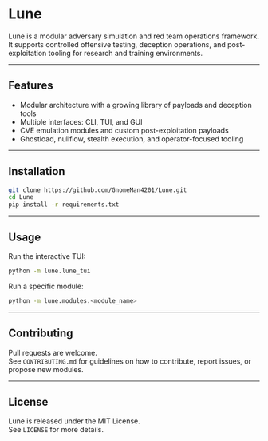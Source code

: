 # Lune

Lune is a modular adversary simulation and red team operations framework.  
It supports controlled offensive testing, deception operations, and post-exploitation tooling for research and training environments.

---

## Features

- Modular architecture with a growing library of payloads and deception tools
- Multiple interfaces: CLI, TUI, and GUI
- CVE emulation modules and custom post-exploitation payloads
- Ghostload, nullflow, stealth execution, and operator-focused tooling

---

## Installation

```bash
git clone https://github.com/GnomeMan4201/Lune.git
cd Lune
pip install -r requirements.txt
```

---

## Usage

Run the interactive TUI:

```bash
python -m lune.lune_tui
```

Run a specific module:

```bash
python -m lune.modules.<module_name>
```

---

## Contributing

Pull requests are welcome.  
See `CONTRIBUTING.md` for guidelines on how to contribute, report issues, or propose new modules.

---

## License

Lune is released under the MIT License.  
See `LICENSE` for more details.
